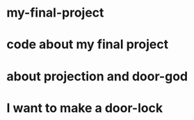 # my-final-project
# code about my final project
# about projection and door-god
# I want to make a door-lock
